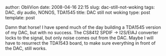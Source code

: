 author: ObliVion
date: 2008-04-16 22:15
slug: dac-still-not-woking
tags: DAC, diy audio, NONOS, TDA1545
title: DAC still not woking
type: post
template: post


Damn that horse! I have spend much of the day building a TDA1545 version
of my DAC, but with no success. The CS8412 SPDIF -\> I2S/EIAJ converter
locks to the signal, but only noise comes out from the DAC. Maybe I will
have to resurrect the TDA1543 board, to make sure everything in front of
the DAC, still works.
